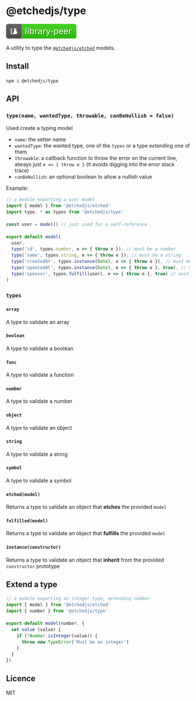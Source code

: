 # @etchedjs/type

[![](https://raw.githubusercontent.com/Lcfvs/library-peer/main/badge.svg)](https://github.com/Lcfvs/library-peer#readme)

A utility to type the [`@etchedjs/etched`](https://github.com/etchedjs/etched) models.


## Install

`npm i @etchedjs/type`


## API

### `type(name, wantedType, throwable, canBeNullish = false)`

Used create a typing model
 * `name`: the setter name
 * `wantedType`: the wanted type, one of the `types` or a type extending one of them
 * `throwable`: a callback function to throw the error on the current line, always just `e => { throw e }`
   (it avoids digging into the error stack trace)
 * `canBeNullish`: an optional boolean to allow a nullish value

Example:
```js
// a module exporting a user model
import { model } from '@etchedjs/etched'
import type, * as types from '@etchedjs/type'

const user = model() // just used for a self-reference

export default model(
  user,
  type('id', types.number, e => { throw e }), // must be a number
  type('name', types.string, e => { throw e }), // must be a string
  type('createdAt', types.instance(Date), e => { throw e }), // must be a date
  type('updatedAt', types.instance(Date), e => { throw e }, true), // must be a date or nullish
  type('sponsor', types.fulfill(user), e => { throw e }, true) // must be a user or nullish
)
```

### `types`

#### `array`

A type to validate an array

#### `boolean`

A type to validate a boolean

#### `func`

A type to validate a function

#### `number`

A type to validate a number

#### `object`

A type to validate an object

#### `string`

A type to validate a string

#### `symbol`

A type to validate a symbol

#### `etched(model)`

Returns a type to validate an object that **etches** the provided `model` 

#### `fulfilled(model)`

Returns a type to validate an object that **fulfills** the provided `model` 

#### `instance(constructor)`

Returns a type to validate an object that **inherit** from the provided `constructor` prototype 

## Extend a type

```js
// a module exporting an integer type, extending number 
import { model } from '@etchedjs/etched'
import { number } from '@etchedjs/type'

export default model(number, {
  set value (value) {
    if (!Number.isInteger(value)) {
      throw new TypeError('Must be an integer')
    }
  }
})
```

## Licence

MIT
